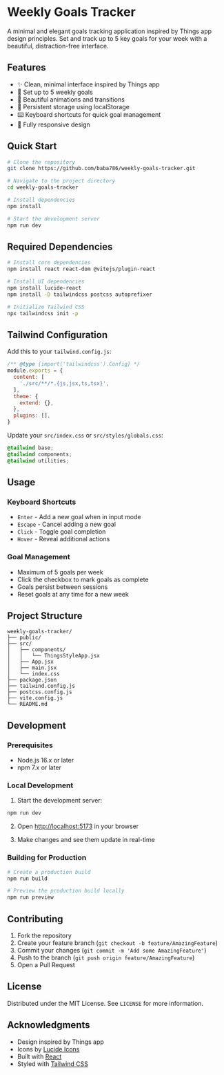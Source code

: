 # Weekly Goals Tracker

A minimal and elegant goals tracking application inspired by Things app design principles. Set and track up to 5 key goals for your week with a beautiful, distraction-free interface.

## Features

- ✨ Clean, minimal interface inspired by Things app
- 🎯 Set up to 5 weekly goals
- 🌟 Beautiful animations and transitions
- 💾 Persistent storage using localStorage
- ⌨️ Keyboard shortcuts for quick goal management
- 📱 Fully responsive design

## Quick Start

```bash
# Clone the repository
git clone https://github.com/baba786/weekly-goals-tracker.git

# Navigate to the project directory
cd weekly-goals-tracker

# Install dependencies
npm install

# Start the development server
npm run dev
```

## Required Dependencies

```bash
# Install core dependencies
npm install react react-dom @vitejs/plugin-react

# Install UI dependencies
npm install lucide-react
npm install -D tailwindcss postcss autoprefixer

# Initialize Tailwind CSS
npx tailwindcss init -p
```

## Tailwind Configuration

Add this to your `tailwind.config.js`:

```javascript
/** @type {import('tailwindcss').Config} */
module.exports = {
  content: [
    './src/**/*.{js,jsx,ts,tsx}',
  ],
  theme: {
    extend: {},
  },
  plugins: [],
}
```

Update your `src/index.css` or `src/styles/globals.css`:

```css
@tailwind base;
@tailwind components;
@tailwind utilities;
```

## Usage

### Keyboard Shortcuts
- `Enter` - Add a new goal when in input mode
- `Escape` - Cancel adding a new goal
- `Click` - Toggle goal completion
- `Hover` - Reveal additional actions

### Goal Management
- Maximum of 5 goals per week
- Click the checkbox to mark goals as complete
- Goals persist between sessions
- Reset goals at any time for a new week

## Project Structure

```
weekly-goals-tracker/
├── public/
├── src/
│   ├── components/
│   │   └── ThingsStyleApp.jsx
│   ├── App.jsx
│   ├── main.jsx
│   └── index.css
├── package.json
├── tailwind.config.js
├── postcss.config.js
├── vite.config.js
└── README.md
```

## Development

### Prerequisites
- Node.js 16.x or later
- npm 7.x or later

### Local Development

1. Start the development server:
```bash
npm run dev
```

2. Open [http://localhost:5173](http://localhost:5173) in your browser

3. Make changes and see them update in real-time

### Building for Production

```bash
# Create a production build
npm run build

# Preview the production build locally
npm run preview
```

## Contributing

1. Fork the repository
2. Create your feature branch (`git checkout -b feature/AmazingFeature`)
3. Commit your changes (`git commit -m 'Add some AmazingFeature'`)
4. Push to the branch (`git push origin feature/AmazingFeature`)
5. Open a Pull Request

## License

Distributed under the MIT License. See `LICENSE` for more information.

## Acknowledgments

- Design inspired by Things app
- Icons by [Lucide Icons](https://lucide.dev/)
- Built with [React](https://reactjs.org/)
- Styled with [Tailwind CSS](https://tailwindcss.com/)